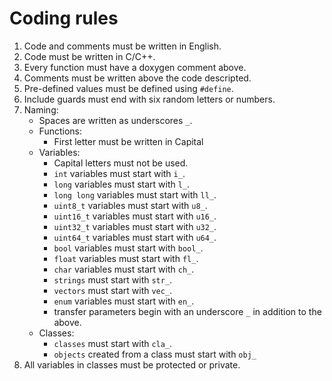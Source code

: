 # Coding rules

1. Code and comments must be written in English.
2. Code must be written in C/C++.
3. Every function must have a doxygen comment above.
4. Comments must be written above the code descripted.
5. Pre-defined values must be defined using ``#define``.
6. Include guards must end with six random letters or numbers.
7. Naming:
   *  Spaces are written as underscores ``_``.
   *  Functions:
        -  First letter must be written in Capital
   * Variables:
        -  Capital letters must not be used.
        -  ``int`` variables must start with ``i_``.
        -  ``long`` variables must start with ``l_``.
        -  ``long long`` variables must start with ``ll_``.
        -  ``uint8_t`` variables must start with ``u8_``.
        -  ``uint16_t`` variables must start with ``u16_``.
        -  ``uint32_t`` variables must start with ``u32_``.
        -  ``uint64_t`` variables must start with ``u64_``.
        -  ``bool`` variables must start with ``bool_``.
        -  ``float`` variables must start with ``fl_``.
        -  ``char`` variables must start with ``ch_``.
        -  ``strings`` must start with ``str_``.
        -  ``vectors`` must start with ``vec_``.
        -  ``enum`` variables must start with ``en_``.
        -  transfer parameters begin with an underscore ``_`` in addition to the above.
    * Classes:
        - ``classes`` must start with ``cla_``.
        - ``objects`` created from a class must start with ``obj_``
8. All variables in classes must be protected or private.











 

